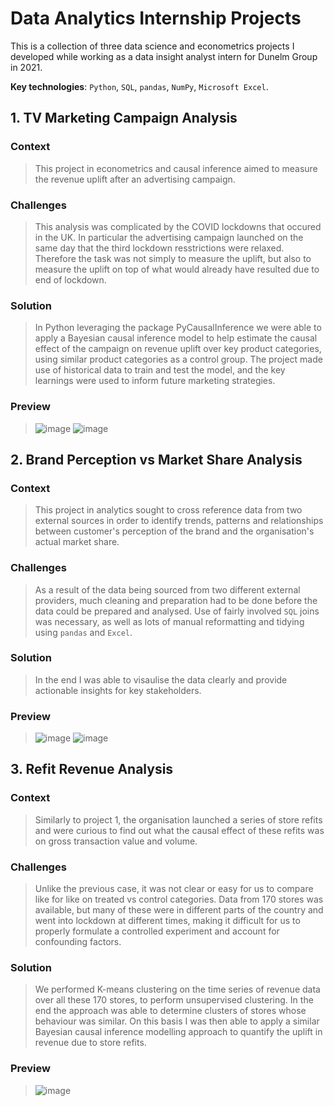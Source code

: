 # Data Analytics Internship Projects

This is a collection of three data science and econometrics projects I developed while working as a data insight analyst intern for Dunelm Group in 2021.

**Key technologies**: `Python`, `SQL`, `pandas`, `NumPy`, `Microsoft Excel`.

## 1. TV Marketing Campaign Analysis   

### **Context**
>This project in econometrics and causal inference aimed to measure the revenue uplift after an advertising campaign. 

### **Challenges**
>This analysis was complicated by the COVID lockdowns that occured in the UK. In particular the advertising campaign launched on the same day that the third lockdown resstrictions were relaxed. Therefore the task was not simply to measure the uplift, but also to measure the uplift on top of what would already have resulted due to end of lockdown.

### **Solution**
>In Python leveraging the package PyCausalInference we were able to apply a Bayesian causal inference model to help estimate the causal effect of the campaign on revenue uplift over key product categories, using similar product categories as a control group. The project made use of historical data to train and test the model, and the key learnings were used to inform future marketing strategies. 

### **Preview**
>![image](https://user-images.githubusercontent.com/79708390/213026884-6718aa08-5aa4-49fe-bd76-9af913a209ba.png)
>![image](https://user-images.githubusercontent.com/79708390/213028968-17fc68f8-4b84-4238-9c45-718d33610ca8.png)


## 2. Brand Perception vs Market Share Analysis

### **Context**
>This project in analytics sought to cross reference data from two external sources in order to identify trends, patterns and relationships between customer's perception of the brand and the organisation's actual market share. 

### **Challenges**
>As a result of the data being sourced from two different external providers, much cleaning and preparation had to be done before the data could be prepared and analysed. Use of fairly involved `SQL` joins was necessary, as well as lots of manual reformatting and tidying using `pandas` and `Excel`.

### **Solution**
>In the end I was able to visaulise the data clearly and provide actionable insights for key stakeholders. 

### **Preview**
>![image](https://user-images.githubusercontent.com/79708390/213029184-26ad7901-2701-4aee-a5b1-fde8a0524866.png)
>![image](https://user-images.githubusercontent.com/79708390/213031234-5f5f18a3-bee5-4176-87f9-1d241ac46888.png)


## 3. Refit Revenue Analysis 

### **Context**
>Similarly to project 1, the organisation launched a series of store refits and were curious to find out what the causal effect of these refits was on gross transaction value and volume. 

### **Challenges**
>Unlike the previous case, it was not clear or easy for us to compare like for like on treated vs control categories. Data from 170 stores was available, but many of these were in different parts of the country and went into lockdown at different times, making it difficult for us to properly formulate a controlled experiment and account for confounding factors. 

### **Solution**
>We performed K-means clustering on the time series of revenue data over all these 170 stores, to perform unsupervised clustering. In the end the approach was able to determine clusters of stores whose behaviour was similar. On this basis I was then able to apply a similar Bayesian causal inference modelling approach to quantify the uplift in revenue due to store refits. 

### **Preview**
>![image](https://user-images.githubusercontent.com/79708390/213028126-bd5a6c38-3cbe-454a-b0d1-b542e86f73bb.png)
